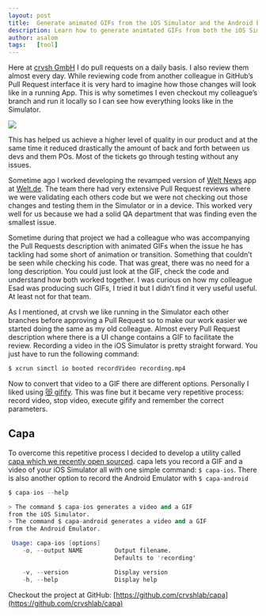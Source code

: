 ```yaml
---
layout: post
title:  Generate animated GIFs from the iOS Simulator and the Android Emulator
description: Learn how to generate animtated GIFs from both the iOS Simulator and the Android Emulator. We can later attach this GIFs to Pull Requests or README files to showcase the running application.
author: asalom
tags:   [tool]
---
```


Here at [crvsh GmbH](https://crvsh.com/) I do pull requests on a daily basis. I also review them almost every day. While reviewing code from another colleague in GitHub’s Pull Request interface it is very hard to imagine how those changes will look like in a running App. This is why sometimes I even checkout my colleague’s branch and run it locally so I can see how everything looks like in the Simulator. 

![](../images/posts{{page.url}}gif-example.gif)

This has helped us achieve a higher level of quality in our product and at the same time it reduced drastically the amount of back and forth between us devs and them POs. Most of the tickets go through testing without any issues.

Sometime ago I worked developing the revamped version of [Welt News](https://itunes.apple.com/us/app/welt-news-nachrichten-live/id340021100?mt=8) app at [Welt.de](https://www.welt.de/). The team there had very extensive Pull Request reviews where we were validating each others code but we were not checking out those changes and testing them in the Simulator or in a device. This worked very well for us because we had a solid QA department that was finding even the smallest issue.

Sometime during that project we had a colleague who was accompanying the Pull Requests description with animated GIFs when the issue he has tackling had some short of animation or transition. Something that couldn’t be seen while checking his code. That was great, there was no need for a long description. You could just look at the GIF, check the code and understand how both worked together. I was curious on how my colleague Esad was producing such GIFs, I tried it but I didn’t find it very useful useful. At least not for that team.

As I mentioned, at crvsh we like running in the Simulator each other branches before approving a Pull Request so to make our work easier we started doing the same as my old colleague. Almost every Pull Request description where there is a UI change contains a GIF to facilitate the review. Recording a video in the iOS Simulator is pretty straight forward. You just have to run the following command:

```s
$ xcrun simctl io booted recordVideo recording.mp4
```

Now to convert that video to a GIF there are different options. Personally I liked using [😻 gifify](https://github.com/vvo/gifify). This was fine but it became very repetitive process: record video, stop video, execute gifify and remember the correct parameters.

## Capa

To overcome this repetitive process I decided to develop a utility called [capa which we recently open sourced](https://github.com/crvshlab/capa). capa lets you record a GIF and a video of your iOS Simulator all with one simple command: `$ capa-ios`. There is also another option to record the Android Emulator with `$ capa-android`

```s
$ capa-ios --help

> The command $ capa-ios generates a video and a GIF 
from the iOS Simulator.
> The command $ capa-android generates a video and a GIF
from the Android Emulator.

 Usage: capa-ios [options]
    -o, --output NAME         Output filename.
                              Defaults to 'recording'

    -v, --version             Display version
    -h, --help                Display help
```

Checkout the project at GitHub: [https://github.com/crvshlab/capa](https://github.com/crvshlab/capa)